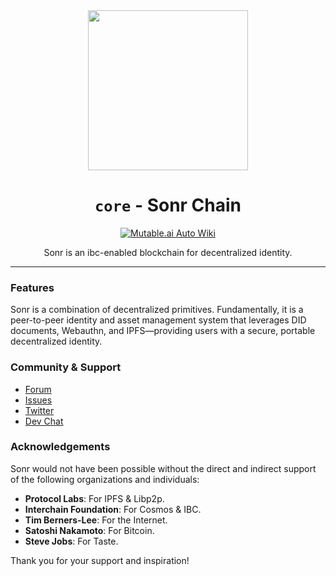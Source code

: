 <div align="center">
<img src="https://pub-97e96d678cb448969765e4c1542e675a.r2.dev/github-core.png" width="256" height="256" />

# `core` - Sonr Chain

[![Mutable.ai Auto Wiki](https://img.shields.io/badge/Auto_Wiki-Mutable.ai-blue)](https://wiki.mutable.ai/di-dao/core)

Sonr is an ibc-enabled blockchain for decentralized identity.

---

</div>

### Features

Sonr is a combination of decentralized primitives. Fundamentally, it is a peer-to-peer identity and asset management system that leverages DID documents, Webauthn, and IPFS—providing users with a secure, portable decentralized identity.

### Community & Support

-   [Forum](https://github.com/di-dao/sonr/discussions)
-   [Issues](https://github.com/di-dao/sonr/issues)
-   [Twitter](https://sonr.io/twitter)
-   [Dev Chat](https://sonr.io/discord)

### Acknowledgements

Sonr would not have been possible without the direct and indirect support of the following organizations and individuals:

-   **Protocol Labs**: For IPFS & Libp2p.
-   **Interchain Foundation**: For Cosmos & IBC.
-   **Tim Berners-Lee**: For the Internet.
-   **Satoshi Nakamoto**: For Bitcoin.
-   **Steve Jobs**: For Taste.

Thank you for your support and inspiration!
